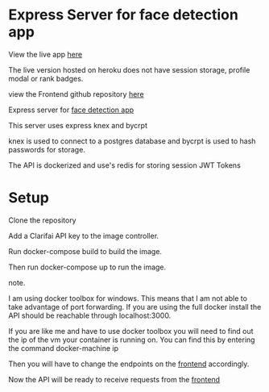 # Express Server for face detection app

View the live app [here](https://face-detection-app-rc.herokuapp.com/)

The live version hosted on heroku does not have session storage, profile modal or rank badges.

view the Frontend github repository [here](https://github.com/RowanConnaughton/face-detect-app)

Express server for [face detection app](https://github.com/RowanConnaughton/face-detect-app)

This server uses express knex and bycrpt

knex is used to connect to a postgres database and bycrpt is used to hash passwords for storage.

The API is dockerized and use's redis for storing session JWT Tokens

# Setup

Clone the repository

Add a Clarifai API key to the image controller.

Run docker-compose build to build the image.

Then run docker-compose up to run the image.

note.

I am using docker toolbox for windows.
This means that I am not able to take advantage of port forwarding.
If you are using the full docker install the API should be reachable through localhost:3000.

If you are like me and have to use docker toolbox you will need to find out the ip of the vm your container is running on.
You can find this by entering the command docker-machine ip

Then you will have to change the endpoints on the [frontend](https://github.com/RowanConnaughton/face-detect-app) accordingly.

Now the API will be ready to receive requests from the [frontend](https://github.com/RowanConnaughton/face-detect-app)
